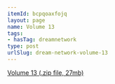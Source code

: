 ```yaml
---
itemId: bcpqoaxfojq
layout: page
name: Volume 13
tags:
- hasTag: dreamnetwork
type: post
urlSlug: dream-network-volume-13
---
```

<a href="../files/Volume_13.zip" download>Volume 13 (.zip file, 27mb)</a>